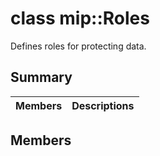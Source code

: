 # class mip::Roles 
Defines roles for protecting data.
## Summary
 Members                        | Descriptions                                
--------------------------------|---------------------------------------------
## Members